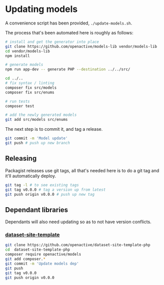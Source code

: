 # Updating models

A convenience script has been provided, `./update-models.sh`.

The process that's been automated here is roughly as follows:

```bash
# install and get the generator into place
git clone https://github.com/openactive/models-lib vendor/models-lib
cd vendor/models-lib
npm install

# generate models
npm run app-dev -- generate PHP --destination ../../src/

cd ../..
# fix syntax / linting
composer fix src/models
composer fix src/enums

# run tests
composer test

# add the newly generated models
git add src/models src/enums
```

The next step is to commit it, and tag a release. 

```bash
git commit -m 'Model update'
git push # push up new branch
```

## Releasing
Packagist releases use git tags, all that's needed here is to do a git tag and it'll automatically deploy.
```bash
git tag -l # to see existing tags
git tag v0.0.0 # tag a version up from latest
git push origin v0.0.0 # push up new tag
```

## Dependant libraries
Dependants will also need updating so as to not have version conflicts.
### [dataset-site-template](https://github.com/openactive/dataset-site-template-php)
```bash
git clone https://github.com/openactive/dataset-site-template-php
cd  dataset-site-template-php
composer require openactive/models
git add composer.*
git commit -m 'Update models dep'
git push
git tag v0.0.0
git push origin v0.0.0
```
